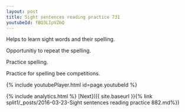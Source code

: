 ```yaml
---
layout: post
title: Sight sentences reading practice 731
youtubeId: fBQ3LIpVZbQ
---
```

 
 
Helps to learn sight words and their spelling.

Opportunitiy to repeat the spelling. 

Practice spelling. 
 
Practice for spelling bee competitions. 
 
{% include youtubePlayer.html id=page.youtubeId %}
 
 
{% include analytics.html %} 
[Next]({{ site.baseurl }}{% link  split1/_posts/2016-03-23-Sight sentences reading practice 882.md%})
 
